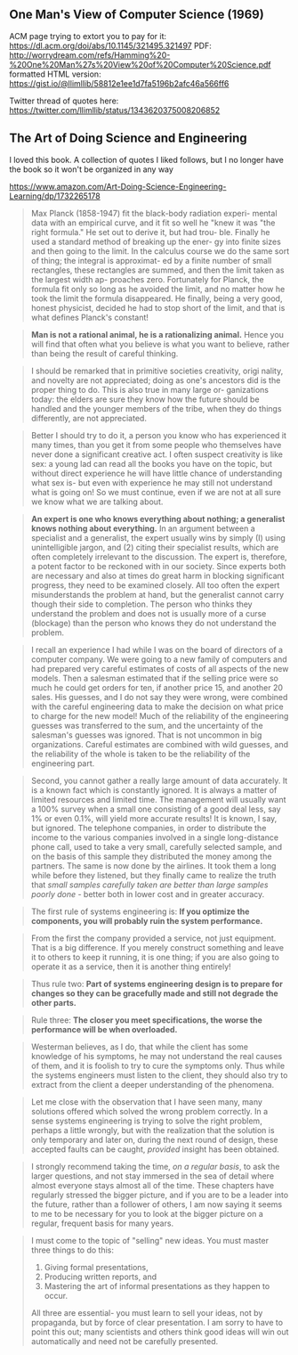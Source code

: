 ## One Man's View of Computer Science (1969)

ACM page trying to extort you to pay for it: https://dl.acm.org/doi/abs/10.1145/321495.321497
PDF: http://worrydream.com/refs/Hamming%20-%20One%20Man%27s%20View%20of%20Computer%20Science.pdf
formatted HTML version: https://gist.io/@llimllib/58812e1ee1d7fa5196b2afc46a566ff6

Twitter thread of quotes here: https://twitter.com/llimllib/status/1343620375008206852

## The Art of Doing Science and Engineering

I loved this book. A collection of quotes I liked follows, but I no longer have the book so it won't be organized in any way

https://www.amazon.com/Art-Doing-Science-Engineering-Learning/dp/1732265178

> Max Planck (1858-1947) fit the black-body radiation experi-
mental data with an empirical curve, and it fit so well he
"knew it was "the right formula." He set out to derive it, but had trou-
ble. Finally he used a standard method of breaking up the ener-
gy into finite sizes and then going to the limit. In the calculus
course we do the same sort of thing; the integral is approximat-
ed by a finite number of small rectangles, these rectangles are
summed, and then the limit taken as the largest width ap-
proaches zero. Fortunately for Planck, the formula fit only so
long as he avoided the limit, and no matter how he took the
limit the formula disappeared. He finally, being a very good,
honest physicist, decided he had to stop short of the limit, and
that is what defines Planck's constant!

> **Man is not a rational animal, he is a rationalizing animal.**
Hence you will find that often what you believe is what you want
to believe, rather than being the result of careful thinking.

> I should be remarked that in primitive societies creativity, origi
nality, and novelty are not appreciated; doing as one's ancestors
did is the proper thing to do. This is also true in many large or-
ganizations today: the elders are sure they know how the future
should be handled and the younger members of the tribe, when
they do things differently, are not appreciated.

> Better I should try to do it, a person you know who has experienced it
many times, than you get it from some people who themselves
have never done a significant creative act. I often suspect creativity
is like sex: a young lad can read all the books you have on the
topic, but without direct experience he will have little chance of
understanding what sex is- but even with experience he may
still not understand what is going on! So we must continue, even
if we are not at all sure we know what we are talking about.

> **An expert is one who knows everything about nothing; a generalist knows nothing about everything.**
In an argument between a specialist and a generalist, the expert
usually wins by simply (I) using unintelligible jargon, and (2)
citing their specialist results, which are often completely
irrelevant to the discussion. The expert is, therefore, a potent
factor to be reckoned with in our society. Since experts both
are necessary and also at times do great harm in blocking
significant progress, they need to be examined closely. All too
often the expert misunderstands the problem at hand, but the
generalist cannot carry though their side to completion. The
person who thinks they understand the problem and does not
is usually more of a curse (blockage) than the person who
knows they do not understand the problem.

> I recall an experience I had while I was on the board of
directors of a computer company. We were going to a new
family of computers and had prepared very careful estimates
of costs of all aspects of the new models. Then a salesman
estimated that if the selling price were so much he could get
orders for ten, if another price 15, and another 20 sales. His
guesses, and I do not say they were wrong, were combined
with the careful engineering data to make the decision on
what price to charge for the new model! Much of the reliability
of the engineering guesses was transferred to the sum, and the
uncertainty of the salesman's guesses was ignored. That is not
uncommon in big organizations. Careful estimates are
combined with wild guesses, and the reliability of the whole is
taken to be the reliability of the engineering part.

> Second, you cannot gather a really large amount of data
accurately. It is a known fact which is constantly ignored. It is
always a matter of limited resources and limited time. The
management will usually want a 100% survey when a small
one consisting of a good deal less, say 1% or even 0.1%, will
yield more accurate results! It is known, I say, but ignored. The
telephone companies, in order to distribute the income to the
various companies involved in a single long-distance phone
call, used to take a very small, carefully selected sample, and
on the basis of this sample they distributed the money among
the partners. The same is now done by the airlines. It took
them a long while before they listened, but they finally came
to realize the truth that _small samples carefully taken are better
than large samples poorly done_ - better both in lower cost and
in greater accuracy.

> The first rule of systems engineering is:
**If you optimize the components, you will probably ruin the system performance.**

> From the first the company provided a service, not just equipment. That is a big difference. If you merely construct something and leave it to others to keep it running, it is one thing; if you are also going to operate it as a service, then it is another thing entirely!

> Thus rule two:
**Part of systems engineering design is to prepare for
changes so they can be gracefully made and still not
degrade the other parts.**

> Rule three:
**The closer you meet specifications, the worse the
performance will be when overloaded.**

> Westerman believes, as I do, that while the client has some
knowledge of his symptoms, he may not understand the real
causes of them, and it is foolish to try to cure the symptoms
only. Thus while the systems engineers must listen to the client,
they should also try to extract from the client a deeper understanding of the phenomena.

> Let me close with the observation that I have seen many, many
solutions offered which solved the wrong problem correctly. In
a sense systems engineering is trying to solve the right problem,
perhaps a little wrongly, but with the realization that the
solution is only temporary and later on, during the next round
of design, these accepted faults can be caught, _provided_ insight
has been obtained.

> I strongly recommend taking the time, _on a regular basis_, to ask
the larger questions, and not stay immersed in the sea of detail
where almost everyone stays almost all of the time. These
chapters have regularly stressed the bigger picture, and if you are
to be a leader into the future, rather than a follower of others, I
am now saying it seems to me to be necessary for you to look at
the bigger picture on a regular, frequent basis for many years.

> I must come to the topic of "selling" new ideas. You must master
three things to do this:
>
> 1. Giving formal presentations,
> 2. Producing written reports, and
> 3. Mastering the art of informal presentations as they
happen to occur.
>
> All three are essential- you must learn to sell your ideas, not by
propaganda, but by force of clear presentation. I am sorry to
have to point this out; many scientists and others think good
ideas will win out automatically and need not be carefully
presented.

